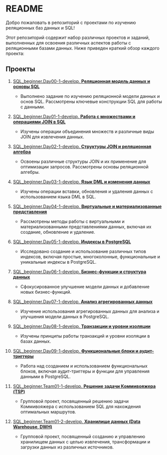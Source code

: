 # README

Добро пожаловать в репозиторий с проектами по изучению реляционных баз данных и SQL!

Этот репозиторий содержит набор различных проектов и заданий, выполненных для освоения различных аспектов работы с реляционными базами данных. Ниже приведен краткий обзор каждого проекта:

## Проекты

1. [SQL_beginner.Day00-1-develop. **Реляционная модель данных и основы SQL**](https://github.com/IvanVito/SQL/tree/main/SQL_beginner.Day00-1-develop)
   - Выполнено задание по изучению реляционной модели данных и основ SQL. Рассмотрены ключевые конструкции SQL для работы с данными.

2. [SQL_beginner.Day01-1-develop. **Работа с множествами и операциями JOIN в SQL**](https://github.com/IvanVito/SQL/tree/main/SQL_beginner.Day01-1-develop)
   - Изучены операции объединения множеств и различные виды JOIN для извлечения данных.

3. [SQL_beginner.Day02-1-develop. **Структуры JOIN и реляционная алгебра**](https://github.com/IvanVito/SQL/tree/main/SQL_beginner.Day02-1-develop)
   - Освоены различные структуры JOIN и их применение для оптимизации запросов. Рассмотрены основы реляционной алгебры.

4. [SQL_beginner.Day03-1-develop. **Язык DML и изменения данных**](https://github.com/IvanVito/SQL/tree/main/SQL_beginner.Day03-1-develop)
   - Изучены операции вставки, обновления и удаления данных с использованием языка DML в SQL.

5. [SQL_beginner.Day04-1-develop. **Виртуальные и материализованные представления**](https://github.com/IvanVito/SQL/tree/main/SQL_beginner.Day04-1-develop)
   - Рассмотрены методы работы с виртуальными и материализованными представлениями данных, включая их создание, обновление и удаление.

6. [SQL_beginner.Day05-1-develop. **Индексы в PostgreSQL**](https://github.com/IvanVito/SQL/tree/main/SQL_beginner.Day05-1-develop)
   - Исследовано создание и использование различных типов индексов, включая простые, многоколонные, функциональные и уникальные индексы в PostgreSQL.

7. [SQL_beginner.Day06-1-develop. **Бизнес-функции и структура данных**](https://github.com/IvanVito/SQL/tree/main/SQL_beginner.Day06-1-develop)
   - Сфокусированное улучшение модели данных и добавление новых бизнес-функций.

8. [SQL_beginner.Day07-1-develop. **Анализ агрегированных данных**](https://github.com/IvanVito/SQL/tree/main/SQL_beginner.Day07-1-develop)
   - Изучение использования агрегированных данных для анализа и улучшения модели данных в PostgreSQL.

9. [SQL_beginner.Day08-1-develop. **Транзакции и уровни изоляции**](https://github.com/IvanVito/SQL/tree/main/SQL_beginner.Day08-1-develop)
   - Изучены принципы работы транзакций и уровни изоляции в базах данных.

10. [SQL_beginner.Day09-1-develop. **Функциональные блоки и аудит-триггеры**](https://github.com/IvanVito/SQL/tree/main/SQL_beginner.Day09-1-develop)
    - Работа над созданием и использованием функциональных блоков, включая аудит-триггеры и функции для управления данными в PostgreSQL.

11. [SQL_beginner.Team01-1-develop. **Решение задачи Коммивояжера (TSP)**](https://github.com/IvanVito/SQL/tree/main/SQL_beginner.Team01-1-develop)
    - Групповой проект, посвященный решению задачи Коммивояжера с использованием SQL для нахождения оптимальных маршрутов.

12. [SQL_beginner.Team01-2-develop. **Хранилище данных (Data Warehouse, DWH)**](https://github.com/IvanVito/SQL/tree/main/SQL_beginner.Team01-2-develop)
    - Групповой проект, посвященный созданию и управлению хранилищем данных с целью извлечения, трансформации и загрузки данных из различных источников.
